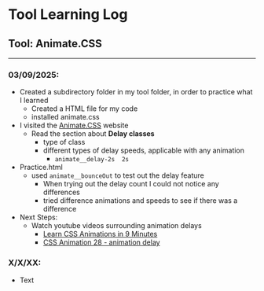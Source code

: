 # Tool Learning Log

## Tool: **Animate.CSS**

---

### 03/09/2025:
* Created a subdirectory folder in my tool folder, in order to practice what I learned
  * Created a HTML file for my code
  * installed animate.css
* I visited the [Animate.CSS](https://animate.style/) website
  * Read the section about **Delay classes**
    * type of class 
    * different types of delay speeds, applicable with any animation
      * `animate__delay-2s	2s`
* Practice.html
  * used `animate__bounceOut` to test out the delay feature
    * When trying out the delay count I could not notice any differences
    * tried difference animations and speeds to see if there was a difference
* Next Steps:
  * Watch youtube videos surrounding animation delays
    * [Learn CSS Animations in 9 Minutes](https://www.youtube.com/watch?v=z2LQYsZhsFw&ab_channel=Coding2GO)
    * [CSS Animation 28 - animation delay](https://www.youtube.com/watch?v=8RrTJY_z36c&ab_channel=VirtualAddiction)

### X/X/XX:
* Text


<!-- 
* Links you used today (websites, videos, etc)
* Things you tried, progress you made, etc
* Challenges, a-ha moments, etc
* Questions you still have
* What you're going to try next
-->
